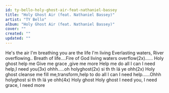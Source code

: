 ```yaml
---
id: ty-bello-holy-ghost-air-feat-nathaniel-bassey
title: "Holy Ghost Air (feat. Nathaniel Bassey)"
artist: "TY Bello"
album: "Holy Ghost Air (feat. Nathaniel Bassey)"
cover: ""
created: ""
updated: ""
---
```


He's the air I'm breathing
you are the life I'm living
Everlasting waters, River overflowing..
Breath of life....Fire of God
living waters overflow(2x)......
Holy ghost help me
Give me grace ,give me more
Help me do all I can
I need help,I need you(3x)
ohhh.....oh holyghost(2x)
si th th lá ye ohh(2x)
Holy ghost cleanse me
fill me,transform,help to do all I can
I need help......Ohhh holyghost
si th th lá ye ohh(4x)
Holy ghost Holy ghost
I need you, I need grace, I need more